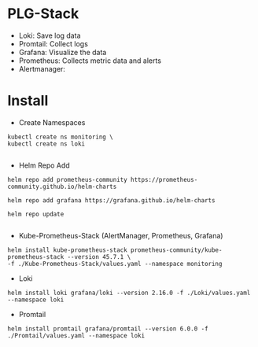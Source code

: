 # PLG-Stack
- Loki: Save log data
- Promtail: Collect logs
- Grafana: Visualize the data
- Prometheus: Collects metric data and alerts
- Alertmanager: 

# Install
- Create Namespaces
```
kubectl create ns monitoring \
kubectl create ns loki
```
```
```
- Helm Repo Add
```
helm repo add prometheus-community https://prometheus-community.github.io/helm-charts
```
```
helm repo add grafana https://grafana.github.io/helm-charts
```
```
helm repo update
```
```
```
- Kube-Prometheus-Stack (AlertManager, Prometheus, Grafana)
```
helm install kube-prometheus-stack prometheus-community/kube-prometheus-stack --version 45.7.1 \
-f ./Kube-Prometheus-Stack/values.yaml --namespace monitoring
```
- Loki
```
helm install loki grafana/loki --version 2.16.0 -f ./Loki/values.yaml --namespace loki
```
- Promtail
```
helm install promtail grafana/promtail --version 6.0.0 -f ./Promtail/values.yaml --namespace loki
```
